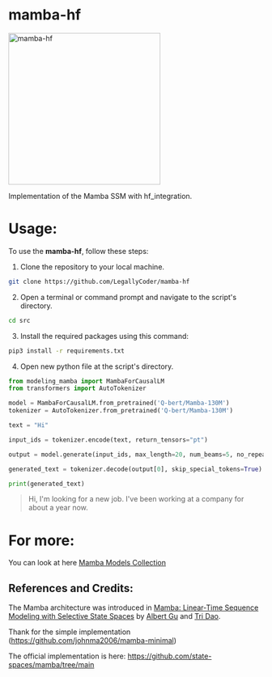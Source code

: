 # mamba-hf
<img src="https://cdn-uploads.huggingface.co/production/uploads/63da3d7ae697e5898cb86854/A3BYIH-q7G5vz4NlsPlGJ.jpeg" width="300" height="300" alt="mamba-hf">

Implementation of the Mamba SSM with hf_integration.

# Usage:
To use the **mamba-hf**, follow these steps:

1. Clone the repository to your local machine.
   
```bash
git clone https://github.com/LegallyCoder/mamba-hf
```
2. Open a terminal or command prompt and navigate to the script's directory.
```bash
cd src
```

3. Install the required packages using this command:

```bash
pip3 install -r requirements.txt
```

4. Open new python file at the script's directory.
```python
from modeling_mamba import MambaForCausalLM
from transformers import AutoTokenizer

model = MambaForCausalLM.from_pretrained('Q-bert/Mamba-130M')
tokenizer = AutoTokenizer.from_pretrained('Q-bert/Mamba-130M')

text = "Hi"

input_ids = tokenizer.encode(text, return_tensors="pt")

output = model.generate(input_ids, max_length=20, num_beams=5, no_repeat_ngram_size=2)

generated_text = tokenizer.decode(output[0], skip_special_tokens=True)

print(generated_text)

```
> Hi, I'm looking for a new job. I've been working at a company for about a year now.

# For more:
You can look at here 
[Mamba Models Collection](https://huggingface.co/collections/Q-bert/mamba-65869481595e25821853d20d)
## References and Credits:

The Mamba architecture was introduced in [Mamba: Linear-Time Sequence Modeling with Selective State Spaces](https://arxiv.org/abs/2312.00752) by [Albert Gu](https://twitter.com/_albertgu?lang=en) and [Tri Dao](https://twitter.com/tri_dao?ref_src=twsrc%5Egoogle%7Ctwcamp%5Eserp%7Ctwgr%5Eauthor).

Thank for the simple implementation (https://github.com/johnma2006/mamba-minimal)

The official implementation is here: https://github.com/state-spaces/mamba/tree/main
